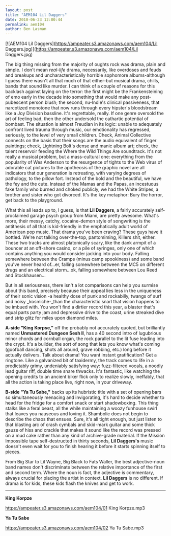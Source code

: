 ```yaml
---
layout: post
title: "AEM104 Lil Daggers"
date: 2010-06-23 12:00:44
permalink: aem104
author: Ben Lasman
---
```

[![AEM104 Lil Daggers](https://ampeater.s3.amazonaws.com/aem104/Lil Daggers.jpg)](https://ampeater.s3.amazonaws.com/aem104/Lil Daggers.jpg)

The big thing missing from the majority of oughts rock was drama, plain and simple. I don't mean _real-life_ drama, necessarily, like overdoses and feuds and breakups and uncharacteristically horrible sophomore albums-although I guess there wasn't all that much of that either-but musical drama, chills, bands that sound like murder. I can think of a couple of reasons for this backlash against laying on the terror: the first might be the Frankensteining of emo early in the decade into something that would make any post-pubescent person blush; the second, nu-Indie's clinical passiveness, that narcotized monotone that now runs through every hipster's bloodstream like a Joy Division bassline. It's regrettable, really. If one genre oversold the art of feeling bad, then the other undersold the cathartic potential of bombast. The situation is almost Freudian in its logic: unable to adequately confront lived trauma through music, our emotionality has regressed, seriously, to the level of very small children. Check, Animal Collective connects on the basis that their songs are the audio equivalent of finger paintings; check, Lightning Bolt's dense and manic album art; check, the talent reservoir feeding the Where the Wild Things Are  soundtrack. It's not really a musical problem, but a mass-cultural one: everything from the popularity of Wes Anderson to the resurgence of tights to the Web virus of adorable cat pictures to the apotheosis of the graphic novel are all indicators that our generation is retreating, with varying degrees of pathology, to the pillow fort. Instead of the bold and the beautiful, we have the fey and the cute. Instead of the Mamas and the Papas, an incestuous fake family who burned and choked publicly, we had the White Stripes, a brother and sister who got divorced. It's the key metaphor: Bury the horror, get back to the playground.

<!-- more -->

What this all leads up to, I guess, is that **Lil Daggers**, a fairly accurately self-proclaimed garage psych group from Miami, are pretty awesome. What's more, their messy, catchy, cocaine-demon style of songwriting is the antithesis of all that is kid-friendly in the emphatically adult world of American pop music. That drama you've been craving? These guys have it bottled. We're not talking over-the-top, pantomiming, Killers shit, either. These two tracks are almost platonically scary, like the dank armpit of a bouncer at an off-shore casino, or a pile of syringes, only one of which contains anything you would consider jacking into your body. Falling somewhere between the Cramps (minus camp spookiness) and some band you've never heard of...er, falling somewhere between the MC5 on different drugs and an electrical storm...ok, falling somewhere between Lou Reed and Stockhausen...

But in all seriousness, there isn't a lot comparisons can help you surmise about this band, precisely because their appeal lies less in the uniqueness of their sonic vision -a healthy dose of punk and rockabilly, twangs of surf and noisy _kosmiche-_than the characteristic snarl that vision happens to be imbued with. You won't find a dirtier record this year, a blaster that's equal parts party jam and depressive drive to the coast, urine streaked dive and strip glitz for miles upon diamond miles.

**A-side "King Korpse,"** off the probably not accurately quoted, but brilliantly named **Unmastered Dungeon Sesh II**, has a 40 second intro of lugubrious minor chords and cornball organ, the rock parallel to the lit fuse leading into the crypt. It's a builder, the sort of song that lets you know what's coming (goofball dancing, shots all around, grave robbing, etc.) long before it actually delivers. Talk about drama! You want instant gratification? Get a ringtone. Like a galvanized bit of taxidermy, the track comes to life in a predictably grimy, undeniably satisfying way: fuzz-filtered vocals, a noodly lead guitar riff, double time snare thwacks. It's fantastic, like watching the opening credits to an ancient biker flick only to realize slowly, ineffably, that all the action is taking place live, right now, in your driveway.

**B-side "Ya Tu Sabe,"** backs up its hubristic title with a set of opening bars so simultaneously menacing and invigorating, it's hard to decide whether to head for the fridge for a comfort snack or start shadowboxing. This thing stalks like a feral beast, all the while maintaining a woozy funhouse swirl that leaves you nauseous and loving it. Shambolic does not begin to describe the chaos that ensues. Sure, it's all tight enough, but just listen to that blasting arc of crash cymbals and skid-mark guitar and some thick gauze of hiss and crackle that makes it sound like the record was pressed on a mud cake rather than any kind of archive-grade material. If the Mission Impossible tape self-destructed in thirty seconds, **Lil Daggers's** music doesn't even wait for you to finish hearing it before it starts spinning itself to pieces.

From Big Star to Lil Wayne, Big Black to Fats Waller, the best adjective-noun band names don't discriminate between the relative importance of the first and second term. Where the noun is fact, the adjective is commentary, always crucial for placing the artist in context. **Lil Daggers** is no different. If drama is for kids, these kids flash the knives and get to work.

---

**King Korpze**

https://ampeater.s3.amazonaws.com/aem104/01 King Korpze.mp3

**Ya Tu Sabe**

https://ampeater.s3.amazonaws.com/aem104/02 Ya Tu Sabe.mp3


